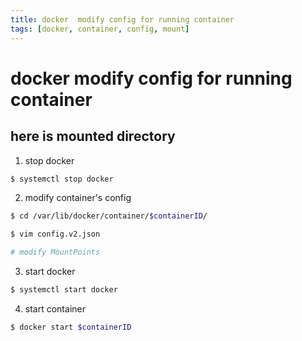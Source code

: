 ```yaml
---
title: docker  modify config for running container
tags: [docker, container, config, mount]
---
```


# docker modify config for running container

## here is mounted directory

1. stop docker

```sh
$ systemctl stop docker
```

2. modify container's config

```sh
$ cd /var/lib/docker/container/$containerID/

$ vim config.v2.json

# modify MountPoints
```

3. start docker

```sh
$ systemctl start docker
```

4. start container

```sh
$ docker start $containerID
```

